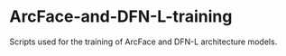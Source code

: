 # ArcFace-and-DFN-L-training
Scripts used for the training of ArcFace and DFN-L architecture models.
